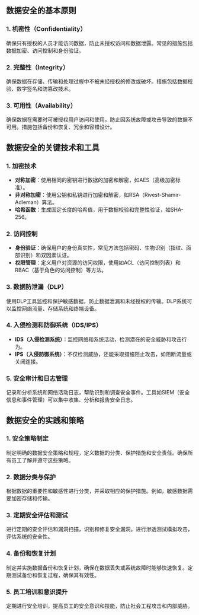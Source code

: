 ## 数据安全的基本原则

### 1. 机密性（Confidentiality）

确保只有授权的人员才能访问数据，防止未授权访问和数据泄露。常见的措施包括数据加密、访问控制和身份验证。

### 2. 完整性（Integrity）

确保数据在存储、传输和处理过程中不被未经授权的修改或破坏。措施包括数据校验、数字签名和防篡改技术。

### 3. 可用性（Availability）

确保数据在需要时可被授权用户访问和使用，防止因系统故障或攻击导致的数据不可用。措施包括备份和恢复、冗余和容错设计。

## 数据安全的关键技术和工具

### 1. 加密技术

- **对称加密**：使用相同的密钥进行数据的加密和解密，如AES（高级加密标准）。
- **非对称加密**：使用公钥和私钥进行加密和解密，如RSA（Rivest-Shamir-Adleman）算法。
- **哈希函数**：生成固定长度的哈希值，用于数据校验和完整性验证，如SHA-256。

### 2. 访问控制

- **身份验证**：确保用户的身份真实性，常见方法包括密码、生物识别（指纹、面部识别）和双因素认证。
- **权限管理**：定义用户对资源的访问权限，使用如ACL（访问控制列表）和RBAC（基于角色的访问控制）等方法。

### 3. 数据防泄漏（DLP）

使用DLP工具监控和保护敏感数据，防止数据泄漏和未经授权的传输。DLP系统可以监控网络流量、存储系统和终端设备。

### 4. 入侵检测和防御系统（IDS/IPS）

- **IDS（入侵检测系统）**：监控网络和系统活动，检测潜在的安全威胁和攻击行为。
- **IPS（入侵防御系统）**：不仅检测威胁，还能采取措施阻止攻击，如阻断流量或关闭连接。

### 5. 安全审计和日志管理

记录和分析系统和网络活动日志，帮助识别和调查安全事件。工具如SIEM（安全信息和事件管理）可以集中收集、分析和报告安全日志。

## 数据安全的实践和策略

### 1. 安全策略制定

制定明确的数据安全策略和规程，定义数据的分类、保护措施和安全责任。确保所有员工了解并遵守这些策略。

### 2. 数据分类与保护

根据数据的重要性和敏感性进行分类，并采取相应的保护措施。例如，敏感数据需要加密存储和传输。

### 3. 定期安全评估和测试

进行定期的安全评估和漏洞扫描，识别和修复安全漏洞。进行渗透测试模拟攻击，评估系统的安全性。

### 4. 备份和恢复计划

制定并实施数据备份和恢复计划，确保在数据丢失或系统故障时能够快速恢复。定期测试备份和恢复过程，确保其有效性。

### 5. 员工培训和意识提升

定期进行安全培训，提高员工的安全意识和技能，防止社会工程攻击和内部威胁。
